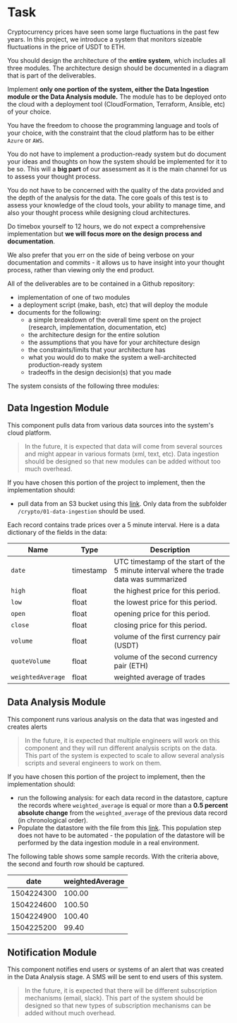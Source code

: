 # Task 
Cryptocurrency prices have seen some large fluctuations in the past few years. In this project, we introduce a system that monitors sizeable fluctuations in the price of USDT to ETH.

You should design the architecture of the **entire system**, which includes all three modules. The architecture design should be documented in a diagram that is part of the deliverables.

Implement **only one portion of the system, either the Data Ingestion module or the Data Analysis module.** The module has to be deployed onto the cloud with a deployment tool (CloudFormation, Terraform, Ansible, etc) of your choice.

You have the freedom to choose the programming language and tools of your choice, with the constraint that the cloud platform has to be either `Azure` or `AWS`.

You do not have to implement a production-ready system but do document your ideas and thoughts on how the system should be implemented for it to be so. This will a **big part** of our assessment as it is the main channel for us to assess your thought process.

You do not have to be concerned with the quality of the data provided and the depth of the analysis for the data. The core goals of this test is to assess your knowledge of the cloud tools, your ability to manage time, and also your thought process while designing cloud architectures. 

Do timebox yourself to 12 hours, we do not expect a comprehensive implementation but **we will focus more on the design process and documentation**.

We also prefer that you err on the side of being verbose on your documentation and commits - it allows us to have insight into your thought process, rather than viewing only the end product.

All of the deliverables are to be contained in a Github repository:
- implementation of one of two modules
- a deployment script (make, bash, etc) that will deploy the module
- documents for the following:
  - a simple breakdown of the overall time spent on the project (research, implementation, documentation, etc)
  - the architecture design for the entire solution
  - the assumptions that you have for your architecture design
  - the constraints/limits that your architecture has
  - what you would do to make the system a well-architected production-ready system
  - tradeoffs in the design decision(s) that you made

The system consists of the following three modules:

## Data Ingestion Module
This component pulls data from various data sources into the system's cloud platform. 
> In the future, it is expected that data will come from several sources and might appear in various formats (xml, text, etc). Data ingestion should be designed so that new modules can be added without too much overhead.

If you have chosen this portion of the project to implement, then the implementation should:
- pull data from an S3 bucket using this [link](https://s3-ap-southeast-1.amazonaws.com/tgr-hire-devops-test). Only data from the subfolder `/crypto/01-data-ingestion` should be used.

Each record contains trade prices over a 5 minute interval.
Here is a data dictionary of the fields in the data:

| Name | Type | Description |
| ---- | ---- | ----------- |
| `date` | timestamp | UTC timestamp of the start of the 5 minute interval where the trade data was summarized |
| `high` | float | the highest price for this period. |
| `low` | float | the lowest price for this period. |
| `open` | float | opening price for this period. |
| `close` | float | closing price for this period. |
| `volume` | float | volume of the first currency pair (USDT) |
| `quoteVolume` | float | volume of the second currency pair (ETH) | 
| `weightedAverage` | float |  weighted average of trades |


## Data Analysis Module
This component runs various analysis on the data that was ingested and creates alerts 
> In the future, it is expected that multiple engineers will work on this component and they will run different analysis scripts on the data. This part of the system is expected to scale to allow several analysis scripts and several engineers to work on them.

If you have chosen this portion of the project to implement, then the implementation should:
- run the following analysis: for each data record in the datastore, capture the records where `weighted_average` is equal or more than a **0.5 percent absolute change** from the `weighted_average` of the previous data record (in chronological order). 
- Populate the datastore with the file from this [link](https://s3-ap-southeast-1.amazonaws.com/tgr-hire-devops-test/crypto/02-data-analysis/USDT_ETH.csv). This population step does not have to be automated - the population of the datastore will be performed by the data ingestion module in a real environment.


The following table shows some sample records. With the criteria above, the second and fourth row should be captured.

| date | weightedAverage |
| ---- | ----------- |
1504224300 | 100.00
1504224600 | 100.50
1504224900 | 100.40
1504225200 | 99.40


## Notification Module
This component notifies end users or systems of an alert that was created in the Data Analysis stage. A SMS will be sent to end users of this system.
> In the future, it is expected that there will be different subscription mechanisms (email, slack). This part of the system should be designed so that new types of subscription mechanisms can be added without much overhead.